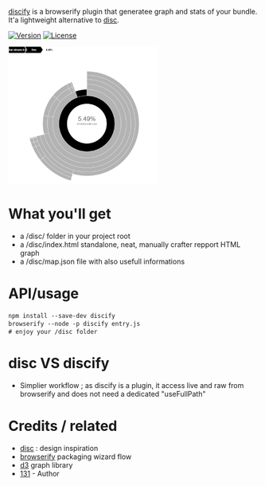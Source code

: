 [discify](https://github.com/131/discify) is a browserify plugin that generatee graph and stats of your bundle. It'a lightweight alternative to [disc](https://github.com/hughsk/disc).

[![Version](https://img.shields.io/npm/v/discify.svg)](https://www.npmjs.com/package/discify)
[![License](https://img.shields.io/badge/license-MIT-blue.svg)](http://opensource.org/licenses/MIT)

![tiny output demo](doc/disc.png)

# What you'll get
* a /disc/ folder in your project root
* a /disc/index.html standalone, neat, manually crafter repport HTML graph
* a /disc/map.json file with also usefull informations

# API/usage
```
npm install --save-dev discify
browserify --node -p discify entry.js
# enjoy your /disc folder
```

# disc VS discify
* Simplier workflow ; as discify is a plugin, it access live and raw from browserify and does not need a dedicated "useFullPath"


# Credits / related
* [disc](https://github.com/hughsk/disc) : design inspiration
* [browserify](https://github.com/substack/browserify) packaging wizard flow
* [d3](https://d3js.org/) graph library
* [131](https://github.com/131) - Author